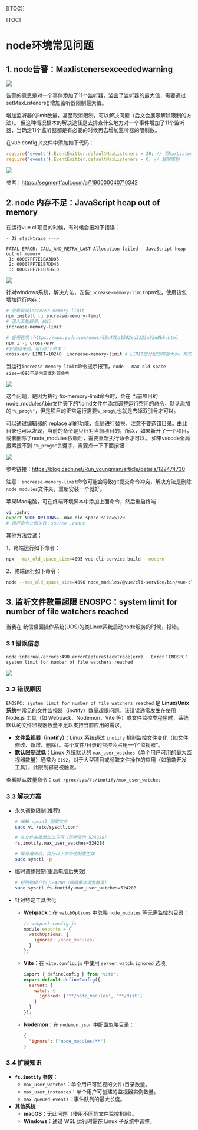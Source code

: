[[TOC]]

[TOC]



# node环境常见问题

## 1. node告警：Maxlistenersexceededwarning

![](./img/001-node-error-01.png)

告警的意思是对一个事件添加了11个监听器，溢出了监听器的最大值，需要通过setMaxListeners()增加监听器限制最大值。

增加监听器的limit数量，甚至取消限制，可以解决问题（后文会展示解除限制的方法）。
但这种情况根本的解决途径是去排查什么地方对一个事件增加了11个监听器，当确定11个监听器都是有必要的时候再去增加监听器的限制数。

在vue.config.js文件中添加如下代码：

```js
require('events').EventEmitter.defaultMaxListeners = 20; // 将MaxListeners的限制数增加到20
require('events').EventEmitter.defaultMaxListeners = 0; // 解除限制
```

![](./img/001-node-error-02.png)

参考：https://segmentfault.com/a/1190000040710342

## 2. node 内存不足：JavaScript heap out of memory

在运行vue cli项目的时候，有时候会报如下错误：

```
- JS stacktrace --->

FATAL ERROR: CALL_AND_RETRY_LAST Allocation failed - JavaScript heap out of memory
 1: 00007FF7E1BA3D05
 2: 00007FF7E1B7DD46
 3: 00007FF7E1B7E610
```

![](./img/001-node-error-03.png)

针对windows系统，解决方法，安装`increase-memory-limit`npm包，使用该包增加运行内存：

```bash
# 全局安装increase-memory-limit
npm install -g increase-memory-limit
# 进入工程目录，执行：
increase-memory-limit

# 备用选项：https://www.pudn.com/news/62c43ba1502ed3121a92d0bb.html
npm i -g cross-env
#安装结束后，运行如下命令：
cross-env LIMIT=10240  increase-memory-limit # LIMIT是分配的内存大小，有3027、4096、8192、10240
```

当运行`increase-memory-limit`命令提示报错，`node --max-old-space-size=4096不是内部或外部命令`

![](./img/001-node-error-04.png)

这个问题，是因为执行 fix-memory-limit命令时，会在 当前项目的node_modules/.bin文件夹下的*.cmd文件中添加调整运行空间的命令，默认添加的`"%_prog%"`，但是项目的正常运行需要`%_prog%`,也就是去掉双引号才可以。

可以通过编辑器的 replace all的功能，全局进行替换，注意不要选错目录。由此目录也可以发现，当前的命令是只针对当前项目的，所以，如果新开了一个项目，或者删除了node_modules依赖后，需要重新执行命令才可以。
如果vscode全局搜索搜不到 `"%_prog%"`关键字，需要点一下下面按钮：

![](./img/001-node-error-05.png)

参考链接：https://blog.csdn.net/Run_youngman/article/details/122474730

注意：`increase-memory-limit`命令可能会导致git提交命令冲突，解决方法是删除`node_modules`文件夹，重新安装一个就好。

苹果Mac电脑，可在终端环境脚本中添加上面命令，然后重启终端：

```bash
vi .zshrc
export NODE_OPTIONS=--max_old_space_size=5120
# 运行命令立即生效：source .zshrc
```

其他方法尝试：

1、终端运行如下命令：

```bash
npx --max_old_space_size=4095 vue-cli-service build --modern
```

2、终端运行如下命令：

```bash
node --max_old_space_size=4096 node_modules/@vue/cli-service/bin/vue-cli-service.js build --mode development
```



## 3. 监听文件数量超限 ENOSPC：system limit for number of file watchers reached

当我在 统信桌面操作系统(UOS)的类Linux系统启动node服务的时候，报错。

### 3.1 错误信息

`node:internal/errors:490 errorCaptureStackTrace(err)   Error：ENOSPC：system limit for number of file watchers reached `

![](./img/001-node-error-06.jpg)

### 3.2 错误原因

 `ENOSPC: system limit for number of file watchers reached` 是 **Linux/Unix 系统**中常见的文件监视器（inotify）数量超限问题。该错误通常发生在使用 Node.js 工具（如 Webpack、Nodemon、Vite 等）或文件监控类程序时，系统默认的文件监视器数量不足以支持当前应用的需求。

- **文件监视器（inotify）**：Linux 系统通过 `inotify` 机制监控文件变化（如文件修改、新增、删除）。每个文件/目录的监控会占用一个“监视器”。
- **默认限制过低**：Linux 系统默认的 `max_user_watches`（单个用户可用的最大监视器数量）通常为 `8192`，对于大型项目或频繁文件操作的应用（如前端开发工具），此限制容易被触发。

查看默认数量命令：`cat /proc/sys/fs/inotify/max_user_watches`

### 3.3 解决方案

- 永久调整限制(推荐)

  ```bash
  # 编辑 sysctl 配置文件
  sudo vi /etc/sysctl.conf
  
  # 在文件末尾添加以下行（示例值为 524288）
  fs.inotify.max_user_watches=524288
  
  # 保存退出后，执行以下命令使配置生效
  sudo sysctl -p
  ```

- 临时调整限制(重启电脑后失效)

  ```bash
  # 将限制提升到 524288（根据需求调整数值）
  sudo sysctl fs.inotify.max_user_watches=524288
  ```

- 针对特定工具优化

  - **Webpack**：在 `watchOptions` 中忽略 `node_modules` 等无需监控的目录：

    ```js
    // webpack.config.js
    module.exports = {
      watchOptions: {
        ignored: /node_modules/
      }
    };
    ```

  - **Vite**：在 `vite.config.js` 中使用 `server.watch.ignored` 选项。

    ```js
    import { defineConfig } from 'vite';
    export default defineConfig({
      server: {
        watch: {
          ignored: ['**/node_modules', '**/dist']
        }
      }
    });
    ```

  - **Nodemon**：在 `nodemon.json` 中配置忽略目录：

    ```json
    {
      "ignore": ["node_modules/**"]
    }
    ```

### 3.4 扩展知识

- **`fs.inotify` 参数**：
  - `max_user_watches`：单个用户可监视的文件/目录数量。
  - `max_user_instances`：单个用户可创建的监视器实例数量。
  - `max_queued_events`：事件队列的最大长度。
- **其他系统**：
  - **macOS**：无此问题（使用不同的文件监控机制）。
  - **Windows**：通过 WSL 运行时需在 Linux 子系统中调整。





